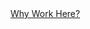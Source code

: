 <div class="area jobs">
    <div class="wrapper">
        <div id="BambooHR" class="animate-rise" data-domain="frequencyadvisors.bamboohr.com" data-version="1.0.0" data-departmentId=""></div>
        <script src="https://frequencyadvisors.bamboohr.com/js/embed.js" type="text/javascript" async defer></script>
        <a href="/#culture" class="button animate-rise">Why Work Here?</a>
    </div>
</div>
